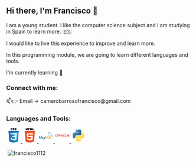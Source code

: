 <p><h2> Hi there, I'm Francisco 👋</h2><p>
 <p>I am a young student. I like the computer science subject and I am studying in Spain to learn more. 🇪🇸</p>
<p>I would like to live this experience to improve and learn more.</p>
<p>In this programming module, we are going to learn different languages ​​and tools.</p>
<p>I’m currently learning 💪</p>
<h3 align="left">Connect with me:</h3>
<p align="left">📫👉 Email -> camerobarrosofrancisco@gmail.com </p>
<h3 align="left">Languages and Tools:</h3>
<p align="left"> <a href="https://www.w3schools.com/css/" target="_blank" rel="noreferrer"> <img src="https://raw.githubusercontent.com/devicons/devicon/master/icons/css3/css3-original-wordmark.svg" alt="css3" width="40" height="40"/> </a> <a href="https://www.w3.org/html/" target="_blank" rel="noreferrer"> <img src="https://raw.githubusercontent.com/devicons/devicon/master/icons/html5/html5-original-wordmark.svg" alt="html5" width="40" height="40"/> </a> <a href="https://www.mysql.com/" target="_blank" rel="noreferrer"> <img src="https://raw.githubusercontent.com/devicons/devicon/master/icons/mysql/mysql-original-wordmark.svg" alt="mysql" width="40" height="40"/> </a> <a href="https://www.oracle.com/" target="_blank" rel="noreferrer"> <img src="https://raw.githubusercontent.com/devicons/devicon/master/icons/oracle/oracle-original.svg" alt="oracle" width="40" height="40"/> </a> <a href="https://www.python.org" target="_blank" rel="noreferrer"> <img src="https://raw.githubusercontent.com/devicons/devicon/master/icons/python/python-original.svg" alt="python" width="40" height="40"/> </a> </p>



<p>&nbsp;<img align="center" src="https://github-readme-stats.vercel.app/api?username=francisco1112&show_icons=true&locale=en" alt="francisco1112" /></p>
